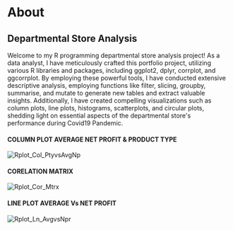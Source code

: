 # About
## Departmental Store Analysis
Welcome to my R programming departmental store analysis project! As a data analyst, I have meticulously crafted this portfolio project, 
utilizing various R libraries and packages, including ggplot2, dplyr, corrplot, and ggcorrplot. By employing these powerful tools, I have
conducted extensive descriptive analysis, employing functions like filter, slicing, groupby, summarise, and mutate to generate new tables 
and extract valuable insights. Additionally, I have created compelling visualizations such as column plots, line plots, histograms, 
scatterplots, and circular plots, shedding light on essential aspects of the departmental store's performance during Covid19 Pandemic. 


#### COLUMN PLOT AVERAGE NET PROFIT & PRODUCT TYPE
![Rplot_Col_PtyvsAvgNp](https://github.com/shaikhazhar689/R_Project_DepartmentalStore_Analysis/assets/134381942/2b37b291-1a64-42ff-b676-909520f8113f)


#### CORELATION MATRIX
![Rplot_Cor_Mtrx](https://github.com/shaikhazhar689/R_Project_DepartmentalStore_Analysis/assets/134381942/96c183a4-b07b-41ba-92d7-ab5589ceb9e3)


#### LINE PLOT AVERAGE Vs NET PROFIT
![Rplot_Ln_AvgvsNpr](https://github.com/shaikhazhar689/R_Project_DepartmentalStore_Analysis/assets/134381942/51dab528-a181-4173-b830-14490ff7ec6e)


